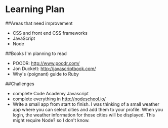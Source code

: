 Learning Plan
=======================
##Areas that need improvement

- CSS and front end CSS frameworks
- JavaScript
- Node

##Books I'm planning to read

- POODR: http://www.poodr.com/
- Jon Duckett: http://javascriptbook.com/
- Why's (poignant) guide to Ruby


##Challenges

- complete Code Academy Javascript
- complete everything in http://nodeschool.io/
- Write a small app from start to finish. I was thinking of a small weather app where you can select cities and add them to your profile. When you login, the weather information for those cities will be displayed. This might require Node? so I don't know. 

